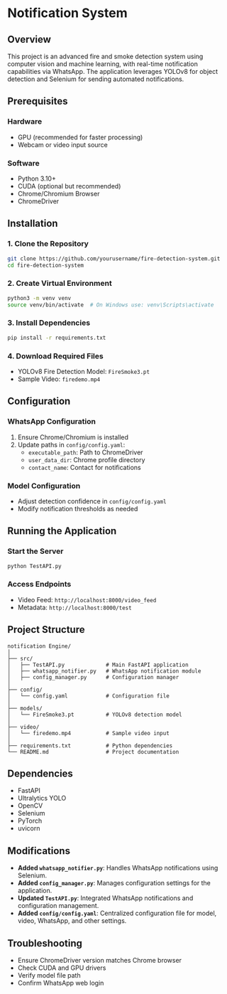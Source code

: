 # Notification System

## Overview

This project is an advanced fire and smoke detection system using computer vision and machine learning, with real-time notification capabilities via WhatsApp. The application leverages YOLOv8 for object detection and Selenium for sending automated notifications.

## Prerequisites

### Hardware
- GPU (recommended for faster processing)
- Webcam or video input source

### Software
- Python 3.10+
- CUDA (optional but recommended)
- Chrome/Chromium Browser
- ChromeDriver

## Installation

### 1. Clone the Repository
```bash
git clone https://github.com/yourusername/fire-detection-system.git
cd fire-detection-system
```

### 2. Create Virtual Environment
```bash
python3 -m venv venv
source venv/bin/activate  # On Windows use: venv\Scripts\activate
```

### 3. Install Dependencies
```bash
pip install -r requirements.txt
```

### 4. Download Required Files
- YOLOv8 Fire Detection Model: `FireSmoke3.pt`
- Sample Video: `firedemo.mp4`

## Configuration

### WhatsApp Configuration
1. Ensure Chrome/Chromium is installed
2. Update paths in `config/config.yaml`:
   - `executable_path`: Path to ChromeDriver
   - `user_data_dir`: Chrome profile directory
   - `contact_name`: Contact for notifications

### Model Configuration
- Adjust detection confidence in `config/config.yaml`
- Modify notification thresholds as needed

## Running the Application

### Start the Server
```bash
python TestAPI.py
```

### Access Endpoints
- Video Feed: `http://localhost:8000/video_feed`
- Metadata: `http://localhost:8000/test`

## Project Structure
```
notification Engine/
│
├── src/
│   ├── TestAPI.py             # Main FastAPI application
│   ├── whatsapp_notifier.py   # WhatsApp notification module
│   ├── config_manager.py      # Configuration manager
│
├── config/
│   └── config.yaml            # Configuration file
│
├── models/
│   └── FireSmoke3.pt          # YOLOv8 detection model
│
├── video/
│   └── firedemo.mp4           # Sample video input
│
├── requirements.txt           # Python dependencies
└── README.md                  # Project documentation
```

## Dependencies
- FastAPI
- Ultralytics YOLO
- OpenCV
- Selenium
- PyTorch
- uvicorn

## Modifications
- **Added `whatsapp_notifier.py`**: Handles WhatsApp notifications using Selenium.
- **Added `config_manager.py`**: Manages configuration settings for the application.
- **Updated `TestAPI.py`**: Integrated WhatsApp notifications and configuration management.
- **Added `config/config.yaml`**: Centralized configuration file for model, video, WhatsApp, and other settings.

## Troubleshooting
- Ensure ChromeDriver version matches Chrome browser
- Check CUDA and GPU drivers
- Verify model file path
- Confirm WhatsApp web login
